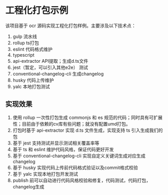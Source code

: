 # 工程化打包示例

该项目基于 ocr 源码实现工程化打包样例。主要涉及以下技术点：
1. gulp 流水线
2. rollup ts打包
3. eslint 代码格式维护
4. typescript
5. api-extractor API提取；生成d.ts文件
6. jest（暂定，可以引入其他e2e） 测试
7. conventional-changelog-cli 生成changelog
8. husky 代码上传维护
9. yalc 本地打包测试

## 实现效果

1. 使用 rollup 一次性打包生成 commonjs 和 es 规范的代码；同时具有可扩展性；目前由于依赖的cv库有些问题；就没有配置umd打包。
2. 打包时基于 api-extractor 实现 d.ts 文件生成，实现支持 ts 引入生成我们的包
3. 基于 jest 支持测试并显示测试相关覆盖率等
4. 基于 ts 和 eslint 维护代码风格，保证代码更好开发
5. 基于 conventional-changelog-cli 实现自定义关键词生成对应生成changelog
6. 基于 husky 实现代码上传前代码格式验证以及commit格式校验
7. 基于 yalc 实现本地打包开发测试
8. publish 前可以自动进行代码风格校验和修复，代码测试，代码打包，changelog生成
